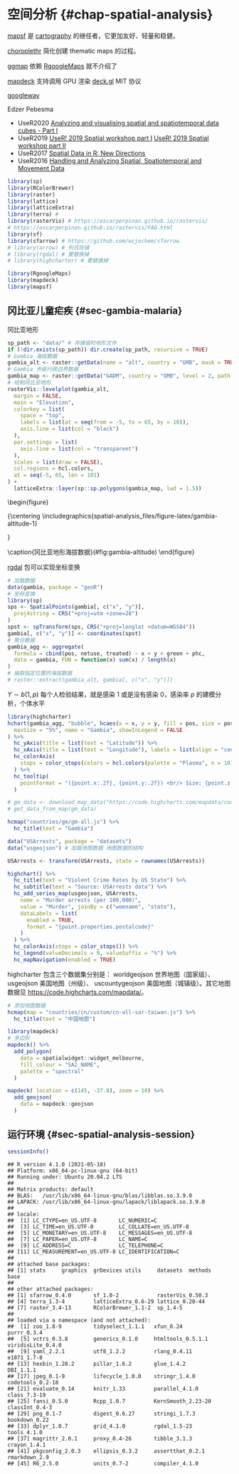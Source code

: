 # 空间分析  {#chap-spatial-analysis}

<!-- 
1. 静态可视化和动态可视化
1. Google 地图和开源地图服务需要介绍，国内的地图服务也需要介绍
1. 介绍空间基础对象，及其数据操作和分析

开源组织
Timothée Giraud 等创建的 [riatelab](https://github.com/riatelab/) 和 Edzer Pebesma 等创建的 [r-spatial](https://github.com/r-spatial/)


Robert Hijmans 开发的 [terra](https://github.com/rspatial/terra) 用以替代 [raster](https://github.com/rspatial/raster)，新的R包更加简洁、速度更快、功能更强。

mapedit
mapview
leaflet

Edzer Pebesma, Roger Bivand 著作 [Spatial Data Science with applications in R](https://www.r-spatial.org/book)
-->

[mapsf](https://github.com/riatelab/mapsf) 是 [cartography](https://github.com/riatelab/cartography/) 的继任者，它更加友好、轻量和稳健。

[choroplethr](https://github.com/trulia/choroplethr) 简化创建 thematic maps 的过程。

[ggmap](https://github.com/dkahle/ggmap) 依赖 [RgoogleMaps](https://github.com/markusloecher/rgooglemaps) 就不介绍了

[mapdeck](https://github.com/SymbolixAU/mapdeck) 支持调用 GPU 渲染
[deck.gl](https://github.com/visgl/deck.gl) MIT 协议

[googleway](https://github.com/SymbolixAU/googleway)


Edzer Pebesma

- UseR2020 [Analyzing and visualising spatial and spatiotemporal data cubes - Part I](https://edzer.github.io/UseR2020/)
- UseR2019 [UseR! 2019 Spatial workshop part I](https://edzer.github.io/UseR2019/part1.html) [UseR! 2019 Spatial workshop part II](https://edzer.github.io/UseR2019/part2.html)
- UseR2017 [Spatial Data in R: New Directions](https://edzer.github.io/UseR2017/)
- UseR2016 [Handling and Analyzing Spatial, Spatiotemporal and Movement Data](https://edzer.github.io/UseR2016/)


```r
library(sp)
library(RColorBrewer)
library(raster)
library(lattice)
library(latticeExtra)
library(terra) # 
library(rasterVis) # https://oscarperpinan.github.io/rastervis/
# https://oscarperpinan.github.io/rastervis/FAQ.html
library(sf)
library(sfarrow) # https://github.com/wcjochem/sfarrow
# library(arrow) # 列式存储
# library(rgdal) # 要替换掉
# library(highcharter) # 要替换掉
```



```r
library(RgoogleMaps)
library(mapdeck)
library(mapsf)
```

## 冈比亚儿童疟疾 {#sec-gambia-malaria}

冈比亚地形


```r
sp_path <- "data/" # 存储临时地形文件
if (!dir.exists(sp_path)) dir.create(sp_path, recursive = TRUE)
# Gambia 海拔数据
gambia_alt <- raster::getData(name = "alt", country = "GMB", mask = TRUE, path = sp_path)
# Gambia 市级行政边界数据
gambia_map <- raster::getData("GADM", country = "GMB", level = 2, path = sp_path)
# 绘制冈比亚地形
rasterVis::levelplot(gambia_alt,
  margin = FALSE,
  main = "Elevation",
  colorkey = list(
    space = "top",
    labels = list(at = seq(from = -5, to = 65, by = 10)),
    axis.line = list(col = "black")
  ),
  par.settings = list(
    axis.line = list(col = "transparent")
  ),
  scales = list(draw = FALSE),
  col.regions = hcl.colors,
  at = seq(-5, 65, len = 101)
) +
  latticeExtra::layer(sp::sp.polygons(gambia_map, lwd = 1.5))
```

\begin{figure}

{\centering \includegraphics{spatial-analysis_files/figure-latex/gambia-altitude-1} 

}

\caption{冈比亚地形海拔数据}(\#fig:gambia-altitude)
\end{figure}

[rgdal](https://rgdal.r-forge.r-project.org/) 包可以实现坐标变换


```r
# 加载数据
data(gambia, package = "geoR")
# 坐标变换
library(sp)
sps <- SpatialPoints(gambia[, c("x", "y")],
  proj4string = CRS("+proj=utm +zone=28")
)
spst <- spTransform(sps, CRS("+proj=longlat +datum=WGS84"))
gambia[, c("x", "y")] <- coordinates(spst)
# 聚合数据
gambia_agg <- aggregate(
  formula = cbind(pos, netuse, treated) ~ x + y + green + phc,
  data = gambia, FUN = function(x) sum(x) / length(x)
)
# 抽取指定位置的海拔数据
# raster::extract(gambia_alt, gambia[, c("x", "y")])
```

$Y \sim b(1,p)$ 每个人检验结果，就是感染 1 或是没有感染 0，感染率 $p$ 的建模分析，个体水平


```r
library(highcharter)
hchart(gambia_agg, "bubble", hcaes(x = x, y = y, fill = pos, size = pos),
  maxSize = "5%", name = "Gambia", showInLegend = FALSE
) %>%
  hc_yAxis(title = list(text = "Latitude")) %>%
  hc_xAxis(title = list(text = "Longitude"), labels = list(align = "center")) %>%
  hc_colorAxis(
    stops = color_stops(colors = hcl.colors(palette = "Plasma", n = 10))
  ) %>%
  hc_tooltip(
    pointFormat = "({point.x:.2f}, {point.y:.2f}) <br/> Size: {point.z:.2f}"
  )
```



```r
# gm_data <- download_map_data("https://code.highcharts.com/mapdata/countries/gm/gm-all.js")
# get_data_from_map(gm_data)

hcmap("countries/gm/gm-all.js") %>%
  hc_title(text = "Gambia")
```


```r
data("USArrests", package = "datasets")
data("usgeojson") # 加载地图数据 地图数据的结构

USArrests <- transform(USArrests, state = rownames(USArrests))

highchart() %>%
  hc_title(text = "Violent Crime Rates by US State") %>%
  hc_subtitle(text = "Source: USArrests data") %>%
  hc_add_series_map(usgeojson, USArrests,
    name = "Murder arrests (per 100,000)",
    value = "Murder", joinBy = c("woename", "state"),
    dataLabels = list(
      enabled = TRUE,
      format = "{point.properties.postalcode}"
    )
  ) %>%
  hc_colorAxis(stops = color_stops()) %>%
  hc_legend(valueDecimals = 0, valueSuffix = "%") %>%
  hc_mapNavigation(enabled = TRUE)
```

highcharter 包含三个数据集分别是： worldgeojson 世界地图（国家级）、 usgeojson 美国地图（州级）、  uscountygeojson 美国地图（城镇级）。其它地图数据见 <https://code.highcharts.com/mapdata/>。



```r
# 添加地图数据
hcmap(map = "countries/cn/custom/cn-all-sar-taiwan.js") %>%
  hc_title(text = "中国地图")
```



```r
library(mapdeck)
# 多边形
mapdeck() %>%
  add_polygon(
    data = spatialwidget::widget_melbourne, 
    fill_colour = "SA2_NAME",
    palette = "spectral"
  )

mapdeck( location = c(145, -37.8), zoom = 10) %>%
  add_geojson(
    data = mapdeck::geojson
  )
```





## 运行环境 {#sec-spatial-analysis-session}


```r
sessionInfo()
```

```
## R version 4.1.0 (2021-05-18)
## Platform: x86_64-pc-linux-gnu (64-bit)
## Running under: Ubuntu 20.04.2 LTS
## 
## Matrix products: default
## BLAS:   /usr/lib/x86_64-linux-gnu/blas/libblas.so.3.9.0
## LAPACK: /usr/lib/x86_64-linux-gnu/lapack/liblapack.so.3.9.0
## 
## locale:
##  [1] LC_CTYPE=en_US.UTF-8       LC_NUMERIC=C              
##  [3] LC_TIME=en_US.UTF-8        LC_COLLATE=en_US.UTF-8    
##  [5] LC_MONETARY=en_US.UTF-8    LC_MESSAGES=en_US.UTF-8   
##  [7] LC_PAPER=en_US.UTF-8       LC_NAME=C                 
##  [9] LC_ADDRESS=C               LC_TELEPHONE=C            
## [11] LC_MEASUREMENT=en_US.UTF-8 LC_IDENTIFICATION=C       
## 
## attached base packages:
## [1] stats     graphics  grDevices utils     datasets  methods   base     
## 
## other attached packages:
## [1] sfarrow_0.4.0       sf_1.0-2            rasterVis_0.50.3   
## [4] terra_1.3-4         latticeExtra_0.6-29 lattice_0.20-44    
## [7] raster_3.4-13       RColorBrewer_1.1-2  sp_1.4-5           
## 
## loaded via a namespace (and not attached):
##  [1] zoo_1.8-9          tidyselect_1.1.1   xfun_0.24          purrr_0.3.4       
##  [5] vctrs_0.3.8        generics_0.1.0     htmltools_0.5.1.1  viridisLite_0.4.0 
##  [9] yaml_2.2.1         utf8_1.2.2         rlang_0.4.11       e1071_1.7-8       
## [13] hexbin_1.28.2      pillar_1.6.2       glue_1.4.2         DBI_1.1.1         
## [17] jpeg_0.1-9         lifecycle_1.0.0    stringr_1.4.0      codetools_0.2-18  
## [21] evaluate_0.14      knitr_1.33         parallel_4.1.0     class_7.3-19      
## [25] fansi_0.5.0        Rcpp_1.0.7         KernSmooth_2.23-20 classInt_0.4-3    
## [29] png_0.1-7          digest_0.6.27      stringi_1.7.3      bookdown_0.22     
## [33] dplyr_1.0.7        grid_4.1.0         rgdal_1.5-23       tools_4.1.0       
## [37] magrittr_2.0.1     proxy_0.4-26       tibble_3.1.3       crayon_1.4.1      
## [41] pkgconfig_2.0.3    ellipsis_0.3.2     assertthat_0.2.1   rmarkdown_2.9     
## [45] R6_2.5.0           units_0.7-2        compiler_4.1.0
```

